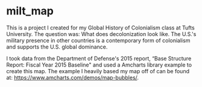 # milt_map
This is a project I created for my Global History of Colonialism class
at Tufts University. The question was: What does decolonization look like. The U.S.'s military presence in other countries is a contemporary form of colonialism and supports the U.S. global dominance.  

I took data from the Department of Defense's 2015 report, “Base Structure Report: Fiscal Year 2015 Baseline" and used a Amcharts library example to create this map. 
The example I heavily based my map off of can be found at: https://www.amcharts.com/demos/map-bubbles/. 